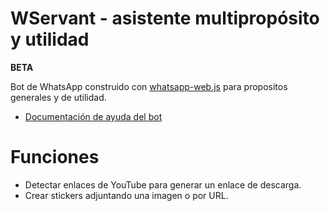 # WServant - asistente multipropósito y utilidad

**BETA**

Bot de WhatsApp construido con [whatsapp-web.js](https://wwebjs.dev/guide/) para propositos generales y de utilidad.

* [Documentación de ayuda del bot](https://gist.github.com/nzkdevsaider/ba41879cdc0b7975f744948b95de2523)

# Funciones

- Detectar enlaces de YouTube para generar un enlace de descarga.
- Crear stickers adjuntando una imagen o por URL.